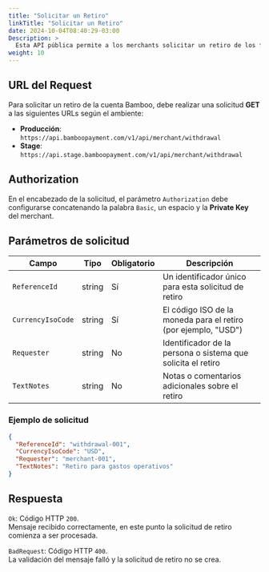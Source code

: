```yaml
---
title: "Solicitar un Retiro"
linkTitle: "Solicitar un Retiro"
date: 2024-10-04T08:40:29-03:00
Description: >
  Esta API pública permite a los merchants solicitar un retiro de los fondos disponibles en las cuentas de Bamboo.
weight: 10
---
```


## URL del Request
Para solicitar un retiro de la cuenta Bamboo, debe realizar una solicitud **GET** a las siguientes URLs según el ambiente:

* **Producción**: `https://api.bamboopayment.com/v1/api/merchant/withdrawal`
* **Stage**: `https://api.stage.bamboopayment.com/v1/api/merchant/withdrawal`

## Authorization
En el encabezado de la solicitud, el parámetro `Authorization` debe configurarse concatenando la palabra `Basic`, un espacio y la **Private Key** del merchant.

## Parámetros de solicitud
| Campo | Tipo | Obligatorio | Descripción |
|-------|------|-------------|-------------|
| `ReferenceId` | string | Sí | Un identificador único para esta solicitud de retiro |
| `CurrencyIsoCode` | string | Sí | El código ISO de la moneda para el retiro (por ejemplo, "USD") |
| `Requester` | string | No | Identificador de la persona o sistema que solicita el retiro |
| `TextNotes` | string | No | Notas o comentarios adicionales sobre el retiro |

### Ejemplo de solicitud
```json
{
  "ReferenceId": "withdrawal-001",
  "CurrencyIsoCode": "USD",
  "Requester": "merchant-001",
  "TextNotes": "Retiro para gastos operativos"
}
```

## Respuesta

`Ok`: Código HTTP `200`.<br>
Mensaje recibido correctamente, en este punto la solicitud de retiro comienza a ser procesada.

`BadRequest`: Código HTTP `400`.<br>
La validación del mensaje falló y la solicitud de retiro no se crea.